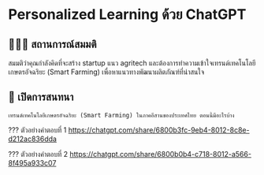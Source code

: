 # Personalized Learning ด้วย ChatGPT

## 👩🏻‍💼 สถานการณ์สมมติ
สมมติว่าคุณกำลังคิดที่จะสร้าง startup แนว agritech และต้องการทำความเข้าใจเทรนด์เทคโนโลยีเกษตรอัจฉริยะ (Smart Farming) เพื่อหาแนวทางพัฒนาผลิตภัณฑ์ที่น่าสนใจ

## 🚀 เปิดการสนทนา

```prompt
เทรนด์เทคโนโลยีเกษตรอัจฉริยะ (Smart Farming) ในภาคอีสานของประเทศไทย ตอนนี้มีอะไรบ้าง
```

??? ตัวอย่างคำตอบที่ 1
    https://chatgpt.com/share/6800b3fc-9eb4-8012-8c8e-d212ac836dda
    
??? ตัวอย่างคำตอบที่ 2
    https://chatgpt.com/share/6800b0b4-c718-8012-a566-8f495a933c07